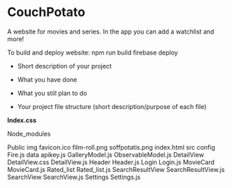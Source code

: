 # CouchPotato
A website for movies and series. In the app you can add a watchlist and more!


To build and deploy website:
npm run build
firebase deploy


* Short description of your project

* What you have done

* What you still plan to do

* Your project file structure (short description/purpose of each file)

<strong>Index.css</strong>

Node_modules

Public
    img
        favicon.ico
        film-roll.png
        soffpotatis.png
    index.html
src
    config
        Fire.js
    data
        apikey.js
        GalleryModel.js
        ObservableModel.js
    DetailView
        DetailView.css
        DetailView.js
    Header
        Header.js
    Login
        Login.js
    MovieCard
        MovieCard.js
    Rated_list
        Rated_list.js
    SearchResultView
        SearchResultView.js
    SearchView
        SearchView.js
    Settings
        Settings.js